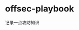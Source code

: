 



















































































































































































































# offsec-playbook
记录一点攻防知识
